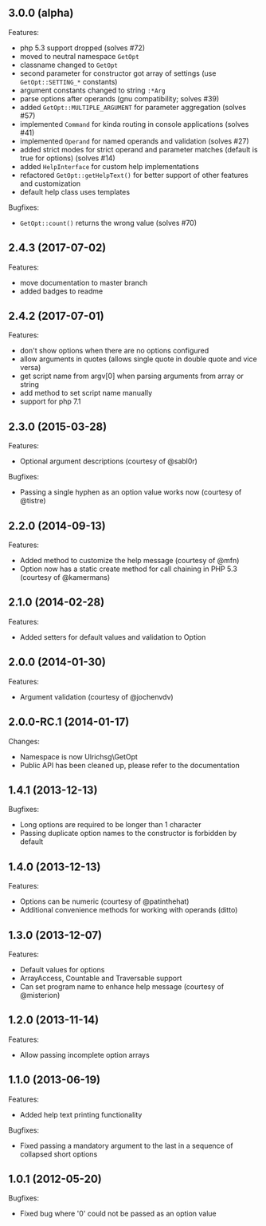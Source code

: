 ## 3.0.0 (alpha)

Features:
* php 5.3 support dropped (solves #72)
* moved to neutral namespace `GetOpt`
* classname changed to `GetOpt`
* second parameter for constructor got array of settings (use `GetOpt::SETTING_*` constants)
* argument constants changed to string `:*Arg`
* parse options after operands (gnu compatibility; solves #39)
* added `GetOpt::MULTIPLE_ARGUMENT` for parameter aggregation (solves #57)
* implemented `Command` for kinda routing in console applications (solves #41)
* implemented `Operand` for named operands and validation (solves #27)
* added strict modes for strict operand and parameter matches (default is true for options) (solves #14)
* added `HelpInterface` for custom help implementations
* refactored `GetOpt::getHelpText()` for better support of other features and customization
* default help class uses templates

Bugfixes:
* `GetOpt::count()` returns the wrong value (solves #70)

## 2.4.3 (2017-07-02)

Features:
* move documentation to master branch
* added badges to readme

## 2.4.2 (2017-07-01)

Features:
* don't show options when there are no options configured
* allow arguments in quotes (allows single quote in double quote and vice versa)
* get script name from argv[0] when parsing arguments from array or string
* add method to set script name manually
* support for php 7.1

## 2.3.0 (2015-03-28)

Features:
* Optional argument descriptions (courtesy of @sabl0r)

Bugfixes:
* Passing a single hyphen as an option value works now (courtesy of @tistre)


## 2.2.0 (2014-09-13)

Features:
* Added method to customize the help message (courtesy of @mfn)
* Option now has a static create method for call chaining in PHP 5.3 (courtesy of @kamermans)


## 2.1.0 (2014-02-28)

Features:
* Added setters for default values and validation to Option


## 2.0.0 (2014-01-30)

Features:
* Argument validation (courtesy of @jochenvdv)


## 2.0.0-RC.1 (2014-01-17)

Changes:
* Namespace is now Ulrichsg\GetOpt
* Public API has been cleaned up, please refer to the documentation


## 1.4.1 (2013-12-13)

Bugfixes:
* Long options are required to be longer than 1 character
* Passing duplicate option names to the constructor is forbidden by default


## 1.4.0 (2013-12-13)

Features:
* Options can be numeric (courtesy of @patinthehat)
* Additional convenience methods for working with operands (ditto)


## 1.3.0 (2013-12-07)

Features:
* Default values for options
* ArrayAccess, Countable and Traversable support
* Can set program name to enhance help message (courtesy of @misterion)


## 1.2.0 (2013-11-14)

Features:
* Allow passing incomplete option arrays


## 1.1.0 (2013-06-19)

Features:
* Added help text printing functionality

Bugfixes:
* Fixed passing a mandatory argument to the last in a sequence of collapsed short options


## 1.0.1 (2012-05-20)

Bugfixes:
* Fixed bug where '0' could not be passed as an option value

